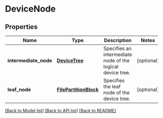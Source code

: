 # DeviceNode

## Properties
Name | Type | Description | Notes
------------ | ------------- | ------------- | -------------
**intermediate_node** | [**DeviceTree**](DeviceTree.md) | Specifies an intermediate node of the logical device tree. | [optional] 
**leaf_node** | [**FilePartitionBlock**](FilePartitionBlock.md) | Specifies the leaf node of the device tree. | [optional] 

[[Back to Model list]](../README.md#documentation-for-models) [[Back to API list]](../README.md#documentation-for-api-endpoints) [[Back to README]](../README.md)


